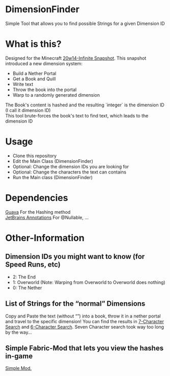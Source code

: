# DimensionFinder

Simple Tool that allows you to find possible Strings for a given Dimension ID

# What is this?

Designed for the Minecraft [20w14-Infinite Snapshot](https://minecraft.fandom.com/wiki/Java_Edition_20w14%E2%88%9E).
This snapshot introduced a new dimension system:<br>
<ul>
<li>Build a Nether Portal</li>
<li>Get a Book and Quill</li>
<li>Write text</li>
<li>Throw the book into the portal</li>
<li>Warp to a randomly generated dimension</li>
</ul>
The Book's content is hashed and the resulting `integer` is the dimension ID (I call it dimension ID)<br>
This tool brute-forces the book's text to find text, which leads to the dimension ID

# Usage

<ul>
<li>Clone this repository</li>
<li>Edit the Main Class (DimensionFinder)</li>
<li>Optional: Change the dimension IDs you are looking for</li>
<li>Optional: Change the characters the text can contains</li>
<li>Run the Main class (DimensionFinder)</li>
</ul>

# Dependencies

[Guava](https://mvnrepository.com/artifact/com.google.guava/guava) For the Hashing method<br>
[JetBrains Annotations](https://mvnrepository.com/artifact/org.jetbrains/annotations) For @Nullable, …

# Other-Information

## Dimension IDs you might want to know (for Speed Runs, etc)

<ul>
<li>2: The End</li>
<li>1: Overworld (Note: Warping from Overworld to Overworld does nothing)</li>
<li>0: The Nether</li>
</ul>

## List of Strings for the “normal” Dimensions

Copy and Paste the text (without “”) into a book, throw it in a nether portal and travel to the specific dimension!
You can find the results in [7-Character Search](result_seven_character_search.txt)
and [6-Character Search](result_six_character_search.txt). Seven Character search took way too long by the way…

## Simple Fabric-Mod that lets you view the hashes in-game

[Simple Mod.](https://github.com/spasskopf/dimensionfinder-fabric-mod)